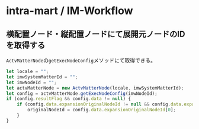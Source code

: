 # intra-mart / IM-Workflow

## 横配置ノード・縦配置ノードにて展開元ノードのIDを取得する

`ActvMatterNode`の`getExecNodeConfig`メソッドにて取得できる。

```js
let locale = "";
let imwSystemMatterId = "";
let imwNodeId = "";
let actvMatterNode = new ActvMatterNode(locale, imwSystemMatterId);
let config = actvMatterNode.getExecNodeConfig(imwNodeId);
if (config.resultFlag && config.data != null) {
    if (config.data.expansionOriginalNodeId != null && config.data.expansionOriginalNodeId.length > 0) {
        originalNodeId = config.data.expansionOriginalNodeId[0];
    }
}
```
